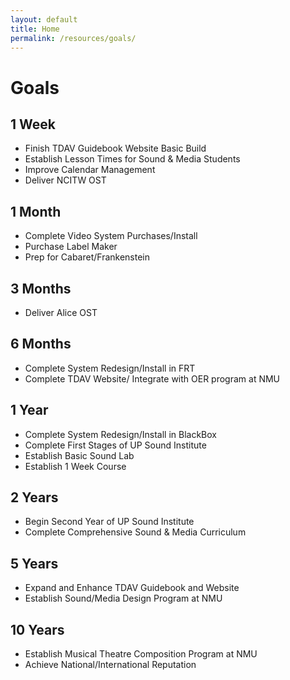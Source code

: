 ```yaml
---
layout: default
title: Home
permalink: /resources/goals/
---
```


# Goals

## 1 Week
- Finish TDAV Guidebook Website Basic Build
- Establish Lesson Times for Sound & Media Students
- Improve Calendar Management
- Deliver NCITW OST

## 1 Month
- Complete Video System Purchases/Install
- Purchase Label Maker
- Prep for Cabaret/Frankenstein

## 3 Months
- Deliver Alice OST

## 6 Months
- Complete System Redesign/Install in FRT
- Complete TDAV Website/ Integrate with OER program at NMU

## 1 Year
- Complete System Redesign/Install in BlackBox
- Complete First Stages of UP Sound Institute
- Establish Basic Sound Lab
- Establish 1 Week Course

## 2 Years
- Begin Second Year of UP Sound Institute
- Complete Comprehensive Sound & Media Curriculum

## 5 Years
- Expand and Enhance TDAV Guidebook and Website
- Establish Sound/Media Design Program at NMU

## 10 Years
- Establish Musical Theatre Composition Program at NMU
- Achieve National/International Reputation